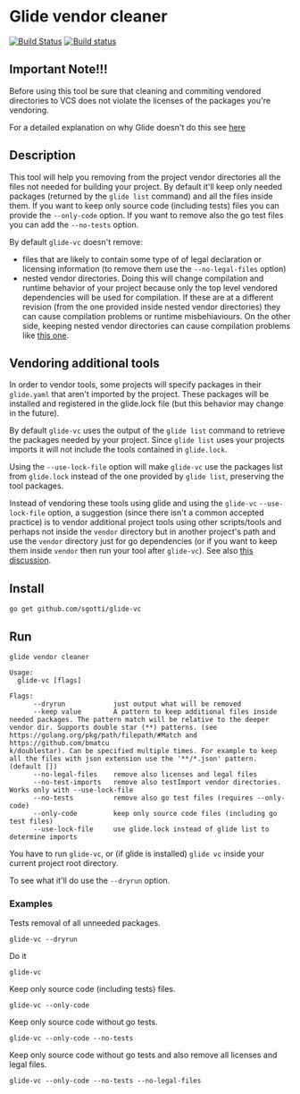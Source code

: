 # Glide vendor cleaner

[![Build Status](https://travis-ci.org/sgotti/glide-vc.svg?branch=master)](https://travis-ci.org/sgotti/glide-vc)
[![Build status](https://ci.appveyor.com/api/projects/status/8uukgs49kv9pdee7/branch/master?svg=true)](https://ci.appveyor.com/project/sgotti/glide-vc/branch/master)

## Important Note!!!

Before using this tool be sure that cleaning and commiting vendored directories to VCS does not violate the licenses of the packages you're vendoring.

For a detailed explanation on why Glide doesn't do this see [here](http://engineeredweb.com/blog/2016/go-why-not-strip-unused-pkgs/)

## Description

This tool will help you removing from the project vendor directories all the files not needed for building your project. By default it'll keep only needed packages (returned by the `glide list` command) and all the files inside them.
If you want to keep only source code (including tests) files you can provide the `--only-code` option.
If you want to remove also the go test files you can add the `--no-tests` option.

By default `glide-vc` doesn't remove:

* files that are likely to contain some type of of legal declaration or licensing information (to remove them use the `--no-legal-files` option)
* nested vendor directories. Doing this will change compilation and runtime behavior of your project because only the top level vendored dependencies will be used for compilation. If these are at a different revision (from the one provided inside nested vendor directories) they can cause compilation problems or runtime misbehiaviours. On the other side, keeping nested vendor directories can cause compilation problems like [this one](https://github.com/mattfarina/golang-broken-vendor).

## Vendoring additional tools

In order to vendor tools, some projects will specify packages in their `glide.yaml` that aren't imported by the project. These packages will be installed and registered in the glide.lock file (but this behavior may change in the future).

By default `glide-vc` uses the output of the `glide list` command to retrieve the packages needed by your project. Since `glide list` uses your projects imports it will not include the tools contained in `glide.lock`.

Using the `--use-lock-file` option will make `glide-vc` use the packages list from `glide.lock` instead of the one provided by `glide list`, preserving the tool packages.

Instead of vendoring these tools using glide and using the `glide-vc` `--use-lock-file` option, a suggestion (since there isn't a common accepted practice) is to vendor additional project tools using other scripts/tools and perhaps not inside the `vendor` directory but in another project's path and use the `vendor` directory just for go dependencies (or if you want to keep them inside `vendor` then run your tool after `glide-vc`). See also [this discussion](https://github.com/sgotti/glide-vc/pull/21#issuecomment-246099311).

## Install

`go get github.com/sgotti/glide-vc`

## Run
```
glide vendor cleaner

Usage:
  glide-vc [flags]

Flags:
      --dryrun            just output what will be removed
      --keep value        A pattern to keep additional files inside needed packages. The pattern match will be relative to the deeper vendor dir. Supports double star (**) patterns. (see https://golang.org/pkg/path/filepath/#Match and https://github.com/bmatcu
k/doublestar). Can be specified multiple times. For example to keep all the files with json extension use the '**/*.json' pattern. (default [])
      --no-legal-files    remove also licenses and legal files
      --no-test-imports   remove also testImport vendor directories. Works only with --use-lock-file
      --no-tests          remove also go test files (requires --only-code)
      --only-code         keep only source code files (including go test files)
      --use-lock-file     use glide.lock instead of glide list to determine imports
```

You have to run `glide-vc`, or (if glide is installed) `glide vc` inside your current project root directory.

To see what it'll do use the `--dryrun` option.

### Examples

Tests removal of all unneeded packages.

```
glide-vc --dryrun
```

Do it

```
glide-vc
```


Keep only source code (including tests) files.

```
glide-vc --only-code
```

Keep only source code without go tests.

```
glide-vc --only-code --no-tests
```

Keep only source code without go tests and also remove all licenses and legal files.

```
glide-vc --only-code --no-tests --no-legal-files
```
